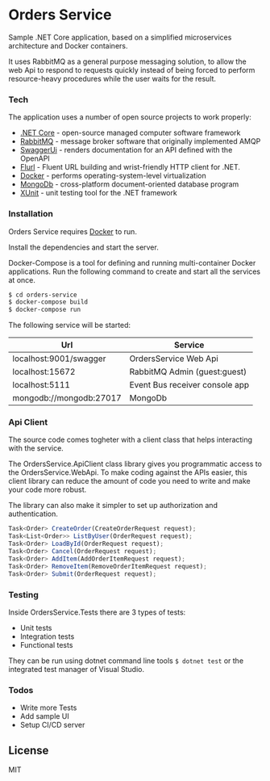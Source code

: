# Orders Service

Sample .NET Core application, based on a simplified microservices architecture and Docker containers.

It uses RabbitMQ as a general purpose messaging solution, to allow the web Api to respond to requests quickly instead of being forced to perform resource-heavy procedures while the user waits for the result.


### Tech

The application uses a number of open source projects to work properly:

* [.NET Core](https://www.microsoft.com/net/download) - open-source managed computer software framework 
* [RabbitMQ](http://wwww.rabbitmq.com) - message broker software that originally implemented AMQP 
* [SwaggerUi](https://swagger.io/tools/swagger-ui) - renders documentation for an API defined with the OpenAPI
* [Flurl](http://flurl.io) - Fluent URL building and wrist-friendly HTTP client for .NET.
* [Docker](http://www.docker.com) - performs operating-system-level virtualization
* [MongoDb](http://www.mongodb.com) - cross-platform document-oriented database program
* [XUnit](https://xunit.github.io) - unit testing tool for the .NET framework

### Installation

Orders Service requires [Docker](http://www.docker.com) to run.

Install the dependencies and start the server.

Docker-Compose is a tool for defining and running multi-container Docker applications. Run the following command to create and start all the services at once.

```sh
$ cd orders-service
$ docker-compose build
$ docker-compose run
```

The following service will be started:

| Url | Service |
| ------ | ------ |
| localhost:9001/swagger | OrdersService Web Api |
| localhost:15672 | RabbitMQ Admin (guest:guest) |
| localhost:5111 | Event Bus receiver console app  |
| mongodb://mongodb:27017 | MongoDb


### Api Client

The source code comes togheter with a client class that helps interacting with the service.

The OrdersService.ApiClient class library gives you programmatic access to the OrdersService.WebApi. To make coding against the APIs easier, this client library can reduce the amount of code you need to write and make your code more robust.

The library can also make it simpler to set up authorization and authentication.

```javascript
Task<Order> CreateOrder(CreateOrderRequest request);
Task<List<Order>> ListByUser(OrderRequest request);
Task<Order> LoadById(OrderRequest request);
Task<Order> Cancel(OrderRequest request);
Task<Order> AddItem(AddOrderItemRequest request);
Task<Order> RemoveItem(RemoveOrderItemRequest request);
Task<Order> Submit(OrderRequest request);
```

### Testing

Inside OrdersService.Tests there are 3 types of tests:
- Unit tests
- Integration tests
- Functional tests

They can be run using dotnet command line tools ```$ dotnet test``` or the integrated test manager of Visual Studio.

### Todos

 - Write more Tests
 - Add sample UI
 - Setup CI/CD server 

License
----

MIT

